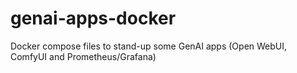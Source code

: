 # genai-apps-docker
Docker compose files to stand-up some GenAI apps (Open WebUI, ComfyUI and Prometheus/Grafana)
